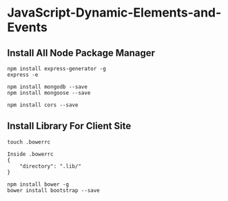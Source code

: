 # JavaScript-Dynamic-Elements-and-Events

## Install All Node Package Manager

```
npm install express-generator -g
express -e

npm install mongodb --save
npm install mongoose --save

npm install cors --save

```

## Install Library For Client Site

```
touch .bowerrc

Inside .bowerrc
{
    "directory": ".lib/"
}

npm install bower -g
bower install bootstrap --save
```